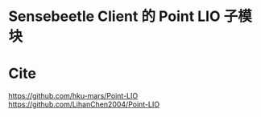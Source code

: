 # Sensebeetle Client 的 Point LIO 子模块
# Cite
https://github.com/hku-mars/Point-LIO \
https://github.com/LihanChen2004/Point-LIO